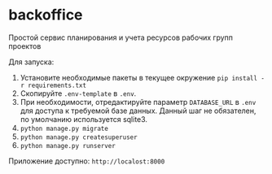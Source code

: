 # backoffice
Простой сервис планирования и учета ресурсов рабочих групп проектов

Для запуска: 

1. Установите необходимые пакеты в текущее окружение `pip install -r requirements.txt` 
2. Скопируйте  `.env-template` в `.env`.
3. При необходимости, отредактируйте параметр `DATABASE_URL` в  `.env` для доступа к требуемой базе данных. 
Данный шаг не обязателен, по умолчанию используется sqlite3. 
4. `python manage.py migrate`
5. `python manage.py createsuperuser`
6. `python manage.py runserver`

Приложение доступно: `http://localost:8000`
